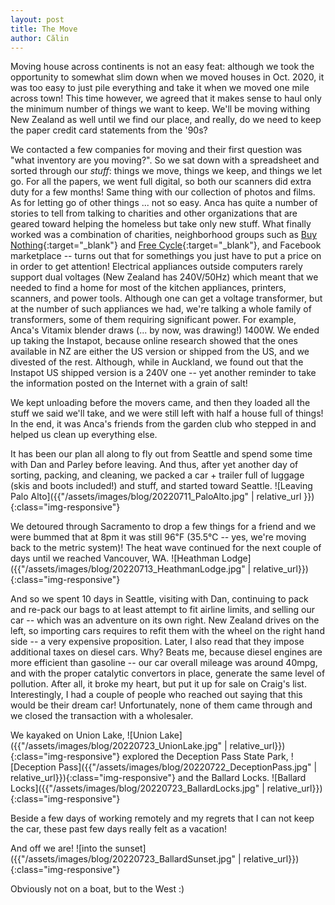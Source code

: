 ```yaml
---
layout: post
title: The Move
author: Călin
---
```


Moving house across continents is not an easy feat: although we took the opportunity
to somewhat slim down when we moved houses in Oct. 2020, it was too easy to just
pile everything and take it when we moved one mile across town! This time however, we
agreed that it makes sense to haul only the minimum number of things we want to
keep. We'll be moving withing New Zealand as well until we find our place, and
really, do we need to keep the paper credit card statements from the '90s?

We contacted a few companies for moving and their first question was "what inventory
are you moving?". So we sat down with a spreadsheet and sorted through our _stuff_:
things we move, things we keep, and things we let go. For all the papers, we went
full digital, so both our scanners did extra duty for a few months! Same thing with
our collection of photos and films. As for letting go of other things ... not so
easy. Anca has quite a number of stories to tell from talking to charities and other
organizations that are geared toward helping the homeless but take only new stuff.
What finally worked was a combination of charities, neighborhood groups such as [Buy
Nothing](https://www.facebook.com/BuyNothingProject/){:target="_blank"} and [Free
Cycle](https://www.freecycle.org/town/PaloAltoCA){:target="_blank"}, and Facebook
marketplace -- turns out that for somethings you just have to put a price on in
order to get attention! Electrical appliances outside computers rarely support dual
voltages (New Zealand has 240V/50Hz) which meant that we needed to find a home for
most of the kitchen appliances, printers, scanners, and power tools. Although one
can get a voltage transformer, but at the number of such appliances we had, we're
talking a whole family of transformers, some of them requiring significant power.
For example, Anca's Vitamix blender draws (... by now, was drawing!) 1400W. We ended
up taking the Instapot, because online research showed that the ones available in NZ
are either the US version or shipped from the US, and we divested of the rest.
Although, while in Auckland, we found out that the Instapot US shipped version is a
240V one -- yet another reminder to take the information posted on the Internet with
a grain of salt!

We kept unloading before the movers came, and then they loaded all the stuff we said
we'll take, and we were still left with half a house full of things! In the end, it
was Anca's friends from the garden club who stepped in and helped us clean up
everything else.

It has been our plan all along to fly out from Seattle and spend some time with Dan
and Parley before leaving. And thus, after yet another day of sorting, packing, and
cleaning, we packed a car + trailer full of luggage (skis and boots included!) and
stuff, and started toward Seattle. 
![Leaving Palo Alto]({{"/assets/images/blog/20220711_PaloAlto.jpg" | relative_url }}){:class="img-responsive"}

We detoured through Sacramento to drop a few things for a friend and we were bummed
that at 8pm it was still 96℉ (35.5℃ -- yes, we're moving back to the metric system)!
The heat wave continued for the next couple of days until we reached Vancouver, WA.
![Heathman Lodge]({{"/assets/images/blog/20220713_HeathmanLodge.jpg" | relative_url}}){:class="img-responsive"}

And so we spent 10 days in Seattle, visiting with Dan, continuing to pack and
re-pack our bags to at least attempt to fit airline limits, and selling our car --
which was an adventure on its own right. New Zealand drives on the left, so
importing cars requires to refit them with the wheel on the right hand side -- a
very expensive proposition. Later, I also read that they impose additional taxes on
diesel cars. Why? Beats me, because diesel engines are more efficient than gasoline
-- our car overall mileage was around 40mpg, and with the proper catalytic
convertors in place, generate the same level of pollution. After all, it broke my
heart, but put it up for sale on Craig's list. Interestingly, I had a couple of
people who reached out saying that this would be their dream car! Unfortunately,
none of them came through and we closed the transaction with a wholesaler.

We kayaked on Union Lake, 
![Union Lake]({{"/assets/images/blog/20220723_UnionLake.jpg" | relative_url}}){:class="img-responsive"} explored the
Deception Pass State Park, 
![Deception Pass]({{"/assets/images/blog/20220722_DeceptionPass.jpg"  | relative_url}}){:class="img-responsive"} and the
Ballard Locks. 
![Ballard Locks]({{"/assets/images/blog/20220723_BallardLocks.jpg" | relative_url}}){:class="img-responsive"}

Beside a few days of working remotely and my regrets that I can not keep the car, these past few days really felt as a vacation!

And off we are!
![into the sunset]({{"/assets/images/blog/20220723_BallardSunset.jpg" | relative_url}}){:class="img-responsive"}

Obviously not on a boat, but to the West :)
